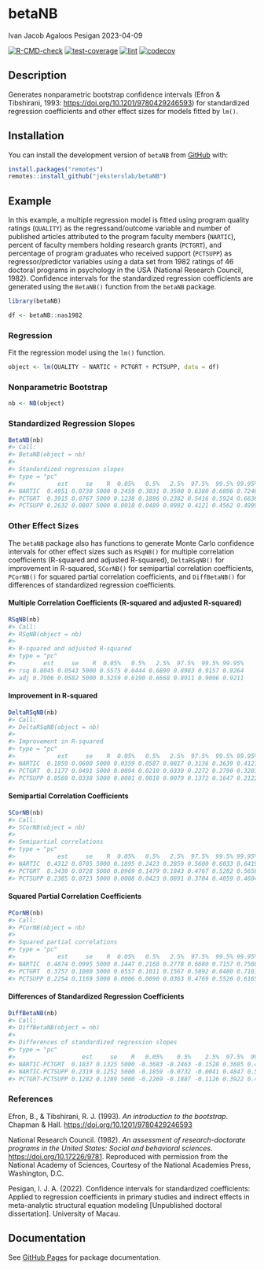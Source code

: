 betaNB
================
Ivan Jacob Agaloos Pesigan
2023-04-09

<!-- README.md is generated from README.Rmd. Please edit that file -->
<!-- badges: start -->

[![R-CMD-check](https://github.com/jeksterslab/betaNB/workflows/R-CMD-check/badge.svg)](https://github.com/jeksterslab/betaNB/actions)
[![test-coverage](https://github.com/jeksterslab/betaNB/actions/workflows/test-coverage.yaml/badge.svg)](https://github.com/jeksterslab/betaNB/actions/workflows/test-coverage.yaml)
[![lint](https://github.com/jeksterslab/betaNB/actions/workflows/lint.yaml/badge.svg)](https://github.com/jeksterslab/betaNB/actions/workflows/lint.yaml)
[![codecov](https://codecov.io/gh/jeksterslab/betaNB/branch/main/graph/badge.svg?token=KVLUET3DJ6)](https://codecov.io/gh/jeksterslab/betaNB)
<!-- badges: end -->

## Description

Generates nonparametric bootstrap confidence intervals (Efron &
Tibshirani, 1993: <https://doi.org/10.1201/9780429246593>) for
standardized regression coefficients and other effect sizes for models
fitted by `lm()`.

## Installation

<!--
You can install the CRAN release of `betaNB` with:

```r
install.packages("betaNB")
```
-->

You can install the development version of `betaNB` from
[GitHub](https://github.com/jeksterslab/betaNB) with:

``` r
install.packages("remotes")
remotes::install_github("jeksterslab/betaNB")
```

## Example

In this example, a multiple regression model is fitted using program
quality ratings (`QUALITY`) as the regressand/outcome variable and
number of published articles attributed to the program faculty members
(`NARTIC`), percent of faculty members holding research grants
(`PCTGRT`), and percentage of program graduates who received support
(`PCTSUPP`) as regressor/predictor variables using a data set from 1982
ratings of 46 doctoral programs in psychology in the USA (National
Research Council, 1982). Confidence intervals for the standardized
regression coefficients are generated using the `BetaNB()` function from
the `betaNB` package.

``` r
library(betaNB)
```

``` r
df <- betaNB::nas1982
```

### Regression

Fit the regression model using the `lm()` function.

``` r
object <- lm(QUALITY ~ NARTIC + PCTGRT + PCTSUPP, data = df)
```

### Nonparametric Bootstrap

``` r
nb <- NB(object)
```

### Standardized Regression Slopes

``` r
BetaNB(nb)
#> Call:
#> BetaNB(object = nb)
#> 
#> Standardized regression slopes
#> type = "pc"
#>            est     se    R  0.05%   0.5%   2.5%  97.5%  99.5% 99.95%
#> NARTIC  0.4951 0.0730 5000 0.2459 0.3031 0.3500 0.6380 0.6896 0.7246
#> PCTGRT  0.3915 0.0767 5000 0.1238 0.1886 0.2382 0.5416 0.5924 0.6638
#> PCTSUPP 0.2632 0.0807 5000 0.0010 0.0489 0.0992 0.4121 0.4562 0.4999
```

### Other Effect Sizes

The `betaNB` package also has functions to generate Monte Carlo
confidence intervals for other effect sizes such as `RSqNB()` for
multiple correlation coefficients (R-squared and adjusted R-squared),
`DeltaRSqNB()` for improvement in R-squared, `SCorNB()` for semipartial
correlation coefficients, `PCorNB()` for squared partial correlation
coefficients, and `DiffBetaNB()` for differences of standardized
regression coefficients.

#### Multiple Correlation Coefficients (R-squared and adjusted R-squared)

``` r
RSqNB(nb)
#> Call:
#> RSqNB(object = nb)
#> 
#> R-squared and adjusted R-squared
#> type = "pc"
#>        est     se    R  0.05%   0.5%   2.5%  97.5%  99.5% 99.95%
#> rsq 0.8045 0.0543 5000 0.5575 0.6444 0.6890 0.8983 0.9157 0.9264
#> adj 0.7906 0.0582 5000 0.5259 0.6190 0.6668 0.8911 0.9096 0.9211
```

#### Improvement in R-squared

``` r
DeltaRSqNB(nb)
#> Call:
#> DeltaRSqNB(object = nb)
#> 
#> Improvement in R-squared
#> type = "pc"
#>            est     se    R  0.05%   0.5%   2.5%  97.5%  99.5% 99.95%
#> NARTIC  0.1859 0.0600 5000 0.0359 0.0587 0.0817 0.3136 0.3639 0.4121
#> PCTGRT  0.1177 0.0491 5000 0.0094 0.0219 0.0339 0.2272 0.2790 0.3201
#> PCTSUPP 0.0569 0.0338 5000 0.0001 0.0018 0.0079 0.1372 0.1647 0.2122
```

#### Semipartial Correlation Coefficients

``` r
SCorNB(nb)
#> Call:
#> SCorNB(object = nb)
#> 
#> Semipartial correlations
#> type = "pc"
#>            est     se    R  0.05%   0.5%   2.5%  97.5%  99.5% 99.95%
#> NARTIC  0.4312 0.0705 5000 0.1895 0.2423 0.2859 0.5600 0.6033 0.6419
#> PCTGRT  0.3430 0.0728 5000 0.0969 0.1479 0.1843 0.4767 0.5282 0.5658
#> PCTSUPP 0.2385 0.0723 5000 0.0008 0.0423 0.0891 0.3704 0.4059 0.4604
```

#### Squared Partial Correlation Coefficients

``` r
PCorNB(nb)
#> Call:
#> PCorNB(object = nb)
#> 
#> Squared partial correlations
#> type = "pc"
#>            est     se    R  0.05%   0.5%   2.5%  97.5%  99.5% 99.95%
#> NARTIC  0.4874 0.0995 5000 0.1447 0.2168 0.2778 0.6680 0.7157 0.7568
#> PCTGRT  0.3757 0.1080 5000 0.0557 0.1011 0.1567 0.5892 0.6480 0.7101
#> PCTSUPP 0.2254 0.1169 5000 0.0006 0.0090 0.0363 0.4769 0.5526 0.6165
```

#### Differences of Standardized Regression Coefficients

``` r
DiffBetaNB(nb)
#> Call:
#> DiffBetaNB(object = nb)
#> 
#> Differences of standardized regression slopes
#> type = "pc"
#>                   est     se    R   0.05%    0.5%    2.5%  97.5%  99.5% 99.95%
#> NARTIC-PCTGRT  0.1037 0.1325 5000 -0.3683 -0.2463 -0.1528 0.3685 0.4580 0.5576
#> NARTIC-PCTSUPP 0.2319 0.1252 5000 -0.1859 -0.0732 -0.0041 0.4847 0.5766 0.6700
#> PCTGRT-PCTSUPP 0.1282 0.1289 5000 -0.2269 -0.1887 -0.1126 0.3922 0.4846 0.5755
```

### References

Efron, B., & Tibshirani, R. J. (1993). *An introduction to the
bootstrap*. Chapman & Hall. <https://doi.org/10.1201/9780429246593>

National Research Council. (1982). *An assessment of research-doctorate
programs in the United States: Social and behavioral sciences*.
<https://doi.org/10.17226/9781>. Reproduced with permission from the
National Academy of Sciences, Courtesy of the National Academies Press,
Washington, D.C.

Pesigan, I. J. A. (2022). Confidence intervals for standardized
coefficients: Applied to regression coefficients in primary studies and
indirect effects in meta-analytic structural equation modeling
\[Unpublished doctoral dissertation\]. University of Macau.

## Documentation

See [GitHub Pages](https://jeksterslab.github.io/betaNB/index.html) for
package documentation.
